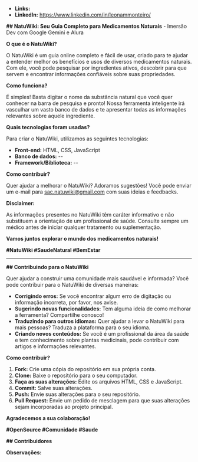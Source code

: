 * **Links:**
* **LinkedIn:** https://www.linkedin.com/in/leonammonteiro/

**## NatuWiki: Seu Guia Completo para Medicamentos Naturais** - Imersão Dev com Google Gemini e Alura

**O que é o NatuWiki?**

O NatuWiki é um guia online completo e fácil de usar, criado para te ajudar a entender melhor os benefícios e usos de diversos medicamentos naturais. Com ele, você pode pesquisar por ingredientes ativos, descobrir para que servem e encontrar informações confiáveis sobre suas propriedades. 

**Como funciona?**

É simples! Basta digitar o nome da substância natural que você quer conhecer na barra de pesquisa e pronto! Nossa ferramenta inteligente irá vasculhar um vasto banco de dados e te apresentar todas as informações relevantes sobre aquele ingrediente. 

**Quais tecnologias foram usadas?**

Para criar o NatuWiki, utilizamos as seguintes tecnologias:

* **Front-end:** HTML, CSS, JavaScript
* **Banco de dados:** --
* **Framework/Biblioteca:** --

**Como contribuir?**

Quer ajudar a melhorar o NatuWiki? Adoramos sugestões! Você pode enviar um e-mail para sac.natuwiki@gmail.com com suas ideias e feedbacks.

**Disclaimer:**

As informações presentes no NatuWiki têm caráter informativo e não substituem a orientação de um profissional de saúde. Consulte sempre um médico antes de iniciar qualquer tratamento ou suplementação.

**Vamos juntos explorar o mundo dos medicamentos naturais!**

**#NatuWiki #SaudeNatural #BemEstar**

---

**## Contribuindo para o NatuWiki**

Quer ajudar a construir uma comunidade mais saudável e informada? Você pode contribuir para o NatuWiki de diversas maneiras:

* **Corrigindo erros:** Se você encontrar algum erro de digitação ou informação incorreta, por favor, nos avise.
* **Sugerindo novas funcionalidades:** Tem alguma ideia de como melhorar a ferramenta? Compartilhe conosco!
* **Traduzindo para outros idiomas:** Quer ajudar a levar o NatuWiki para mais pessoas? Traduza a plataforma para o seu idioma.
* **Criando novos conteúdos:** Se você é um profissional da área da saúde e tem conhecimento sobre plantas medicinais, pode contribuir com artigos e informações relevantes.

**Como contribuir?**

1. **Fork:** Crie uma cópia do repositório em sua própria conta.
2. **Clone:** Baixe o repositório para o seu computador.
3. **Faça as suas alterações:** Edite os arquivos HTML, CSS e JavaScript.
4. **Commit:** Salve suas alterações.
5. **Push:** Envie suas alterações para o seu repositório.
6. **Pull Request:** Envie um pedido de mesclagem para que suas alterações sejam incorporadas ao projeto principal.

**Agradecemos a sua colaboração!**

**#OpenSource #Comunidade #Saude**

**## Contribuidores**



**Observações:**

